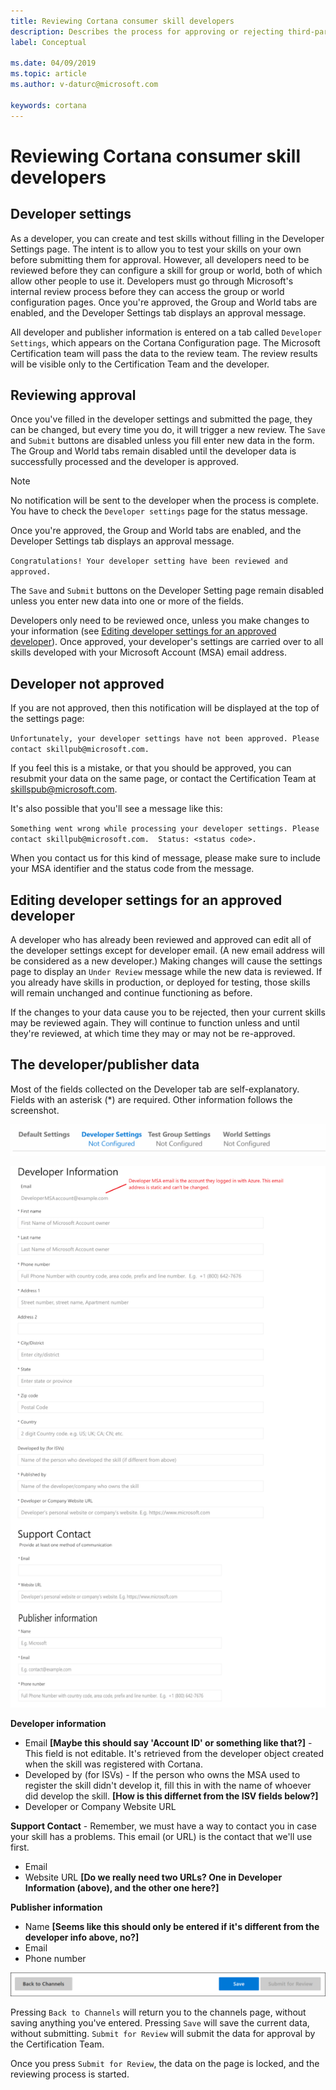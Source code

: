 ```yaml
---
title: Reviewing Cortana consumer skill developers
description: Describes the process for approving or rejecting third-party Cortana developers.
label: Conceptual

ms.date: 04/09/2019
ms.topic: article
ms.author: v-daturc@microsoft.com

keywords: cortana
---
```


# Reviewing Cortana consumer skill developers

## Developer settings

As a developer, you can create and test skills without filling in the Developer Settings page. The intent is to allow you to test your skills on your own before submitting them for approval. However, all developers need to be reviewed before they can configure a skill for group or world, both of which allow other people to use it. Developers must go through Microsoft's internal review process before they can access the group or world configuration pages. Once you're approved, the Group and World tabs are enabled, and the Developer Settings tab displays an approval message.

All developer and publisher information is entered on a tab called `Developer Settings`, which appears on the Cortana Configuration page. The Microsoft Certification team will pass the data to the review team. The review results will be visible only to the Certification Team and the developer.

## Reviewing approval

Once you've filled in the developer settings and submitted the page, they can be changed, but every time you do, it will trigger a new review. The `Save` and `Submit` buttons are disabled unless you fill enter new data in the form. The Group and World tabs remain disabled until the developer data is successfully processed and the developer is approved.

>[!NOTE]
>No notification will be sent to the developer when the process is complete. You have to check the `Developer settings` page for the status message.

Once you're approved, the Group and World tabs are enabled, and the Developer Settings tab displays an approval message. 

`Congratulations! Your developer setting have been reviewed and approved.`

The `Save` and `Submit` buttons on the Developer Setting page remain disabled unless you enter new data into one or more of the fields.

Developers only need to be reviewed once, unless you make changes to your information (see [Editing developer settings for an approved developer](#editing-developer-settings-for-an-approved-developer)). Once approved, your developer's settings are carried over to all skills developed with your Microsoft Account (MSA) email address.

## Developer not approved

If you are not approved, then this notification will be displayed at the top of the settings page:

`Unfortunately, your developer settings have not been approved. Please contact skillpub@microsoft.com.`

If you feel this is a mistake, or that you should be approved, you can resubmit your data on the same page, or contact the Certification Team at skillspub@microsoft.com.

It's also possible that you'll see a message like this:

`Something went wrong while processing your developer settings. Please contact skillpub@microsoft.com.  Status: <status code>.`

When you contact us for this kind of message, please make sure to include your MSA identifier and the status code from the message.

## Editing developer settings for an approved developer

A developer who has already been reviewed and approved can edit all of the developer settings except for developer email. (A new email address will be considered as a new developer.) Making changes will cause the settings page to display an `Under Review` message while the new data is reviewed. If you already have skills in production, or deployed for testing, those skills will remain unchanged and continue functioning as before.

If the changes to your data cause you to be rejected, then your current skills may be reviewed again. They will continue to function unless and until they're reviewed, at which time they may or may not be re-approved.

## The developer/publisher data

Most of the fields collected on the Developer tab are self-explanatory. Fields with an asterisk (*) are required. Other information follows the screenshot.

![Page tabs](../media/images/vetting-buttons-02.png)

![Data entry fields](../media/images/vetting-dev-info.png)

**Developer information**

- Email **[Maybe this should say 'Account ID' or something like that?]** - This field is not editable. It's retrieved from the developer object created when the skill was registered with Cortana.
- Developed by (for ISVs) - If the person who owns the MSA used to register the skill didn't develop it, fill this in with the name of whoever did develop the skill. **[How is this differnet from the ISV fields below?]**
- Developer or Company Website URL

**Support Contact** - Remember, we must have a way to contact you in case your skill has a problems. This email (or URL) is the contact that we'll use first.

- Email
- Website URL **[Do we really need two URLs? One in Developer Information (above), and the other one here?]**

**Publisher information**

- Name **[Seems like this should only be entered if it's different from the developer info above, no?]**
- Email
- Phone number

<!--Hopefully, portions of this data can be pre-populated using data gleaned from the MSA Azure account -->

![Page buttons](../media/images/vetting-buttons-01.png)

Pressing `Back to Channels` will return you to the channels page, without saving anything you've entered. Pressing `Save` will save the current data, without submitting. `Submit for Review` will submit the data for approval by the Certification Team.

Once you press `Submit for Review`, the data on the page is locked, and the reviewing process is started.